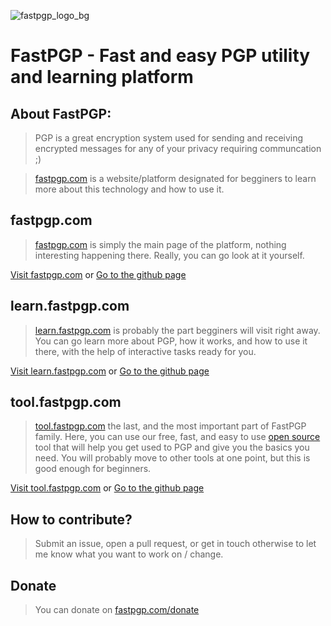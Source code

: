 ![fastpgp_logo_bg](https://user-images.githubusercontent.com/80276268/212503887-7eca0e0e-25bf-4fa6-a4b2-fdf3f2c471ec.png)
# FastPGP - Fast and easy PGP utility and learning platform

## About FastPGP:
> PGP is a great encryption system used for sending and receiving encrypted messages for any of your privacy requiring communcation ;)

> [fastpgp.com](https://fastpgp.com) is a website/platform designated for begginers to learn more about this technology and how to use it.

## fastpgp.com
> [fastpgp.com](https://fastpgp.com) is simply the main page of the platform, nothing interesting happening there.
Really, you can go look at it yourself.

[Visit fastpgp.com](https://fastpgp.com/) or [Go to the github page](https://github.com/FastPGP/fastpgp.com)

## learn.fastpgp.com
> [learn.fastpgp.com](https://learn.fastpgp.com/) is probably the part begginers will visit right away.
You can go learn more about PGP, how it works, and how to use it there, with the help of interactive tasks ready for you.

[Visit learn.fastpgp.com](https://learn.fastpgp.com/) or [Go to the github page](https://github.com/FastPGP/learn.fastpgp.com)


## tool.fastpgp.com
> [tool.fastpgp.com](https://tool.fastpgp.com/) the last, and the most important part of FastPGP family.
Here, you can use our free, fast, and easy to use [open source](https://github.com/FastPGP/tool.fastpgp.com) tool that will help you get used to PGP and give you the basics you need. You will probably move to other tools at one point, but this is good enough for beginners.

[Visit tool.fastpgp.com](https://tool.fastpgp.com/) or [Go to the github page](https://github.com/FastPGP/tool.fastpgp.com)

## How to contribute?
> Submit an issue, open a pull request, or get in touch otherwise to let me know what you want to work on / change.

## Donate
> You can donate on [fastpgp.com/donate](https://fastpgp.com/donate)
